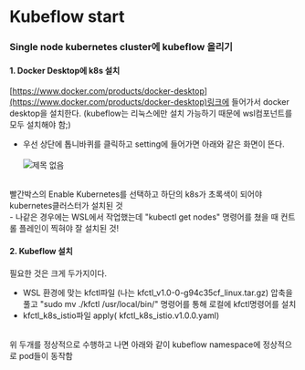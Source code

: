# Kubeflow start 

### Single node kubernetes cluster에 kubeflow 올리기

#### 1. Docker Desktop에 k8s 설치
[https://www.docker.com/products/docker-desktop](https://www.docker.com/products/docker-desktop)링크에 들어가서 docker desktop을 설치한다. (kubeflow는 리눅스에만 설치 가능하기 때문에 wsl컴포넌트를 모두 설치해야 함;)
- 우선 상단에 톱니바퀴를 클릭하고 setting에 들어가면 아래와 같은 화면이 뜬다. <br/> <br/>
![제목 없음](https://user-images.githubusercontent.com/45285053/135270980-b06de25b-5fba-4c66-87a0-9454bc7d71c9.png)
 <br/>
빨간박스의 Enable Kubernetes를 선택하고 하단의 k8s가 초록색이 되어야 kubernetes클러스터가 설치된 것<br/>
- 나같은 경우에는 WSL에서 작업했는데 "kubectl get nodes" 명령어를 쳤을 때 컨트롤 플레인이 찍혀야 잘 설치된 것! <br/>

#### 2. Kubeflow 설치 
필요한 것은 크게 두가지이다. <br/>
- WSL 환경에 맞는 kfctl파일 (나는 kfctl_v1.0-0-g94c35cf_linux.tar.gz)
압축을 풀고 "sudo mv ./kfctl /usr/local/bin/" 명령어를 통해 로컬에 kfctl명령어를 설치 
- kfctl_k8s_istio파일 apply( kfctl_k8s_istio.v1.0.0.yaml)
<br/>
위 두개를 정상적으로 수행하고 나면 아래와 같이 kubeflow namespace에 정상적으로 pod들이 동작함 
